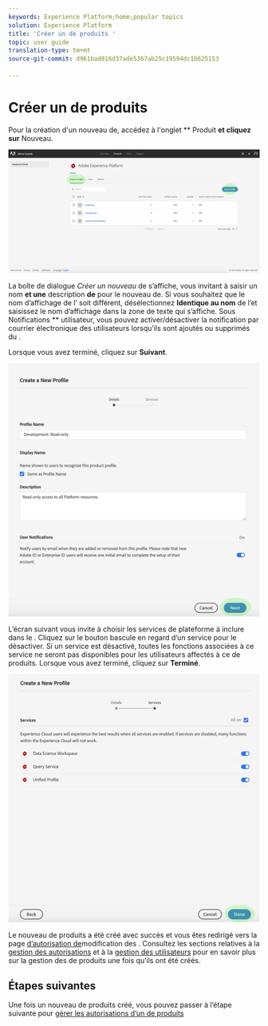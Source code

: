 ```yaml
---
keywords: Experience Platform;home;popular topics
solution: Experience Platform
title: 'Créer un de produits '
topic: user guide
translation-type: tm+mt
source-git-commit: d961bad816d37ade5367ab25c19594dc1b625153

---
```



# Créer un de produits 

Pour  la création d&#39;un nouveau  de, accédez à l&#39;onglet ** Produit **et cliquez sur** Nouveau.

![nouveau--bouton](../images/new-profile-button.png)

La boîte de dialogue _Créer un nouveau_ de s’affiche, vous invitant à saisir un nom **et une** description **de** pour le nouveau  de. Si vous souhaitez que le nom d’affichage de l’ soit différent, désélectionnez **Identique au nom** de l’et saisissez le nom d’affichage dans la zone de texte qui s’affiche. Sous Notifications ** utilisateur, vous pouvez activer/désactiver la notification par courrier électronique des utilisateurs lorsqu’ils sont ajoutés ou supprimés du .

Lorsque vous avez terminé, cliquez sur **Suivant**.

![nouveau---détails](../images/new-profile-details.png)

L’écran suivant vous invite à choisir les services de plateforme à inclure dans le . Cliquez sur le bouton bascule en regard d’un service pour le désactiver. Si un service est désactivé, toutes les fonctions associées à ce service ne seront pas disponibles pour les utilisateurs affectés à ce de produits. Lorsque vous avez terminé, cliquez sur **Terminé**.

![nouveaux--services](../images/new-profile-services.png)

Le nouveau de produits a été créé avec succès et vous êtes redirigé vers la page [d’autorisation de](#edit-permissions)modification des . Consultez les sections relatives à la [gestion des autorisations](#manage-permissions-for-a-product-profile) et à la [gestion des utilisateurs](#manage-users-for-a-product-profile) pour en savoir plus sur la gestion des  de produits une fois qu’ils ont été créés.

## Étapes suivantes

Une fois un nouveau de produits créé, vous pouvez passer à l’étape suivante pour [gérer les autorisations d’un de produits](permissions.md)